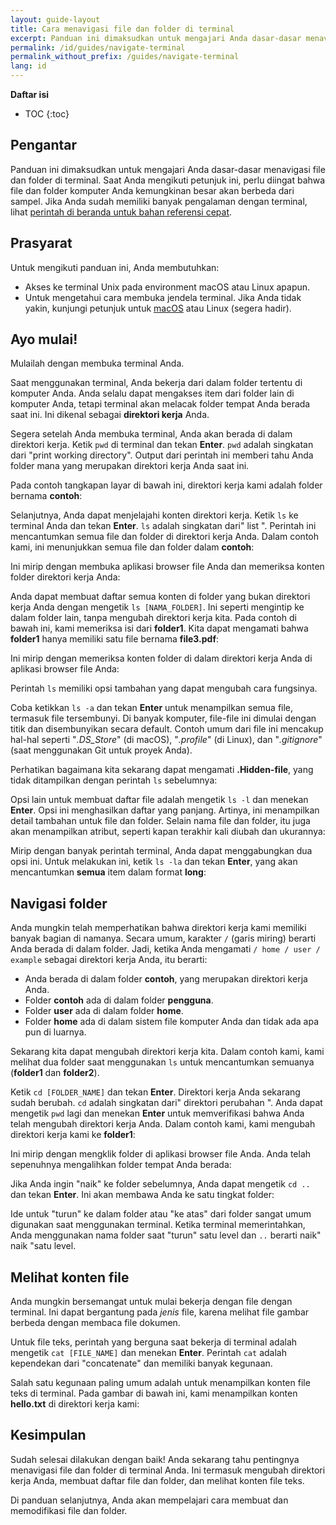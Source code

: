 ```yaml
---
layout: guide-layout
title: Cara menavigasi file dan folder di terminal
excerpt: Panduan ini dimaksudkan untuk mengajari Anda dasar-dasar menavigasi file dan folder di terminal.
permalink: /id/guides/navigate-terminal
permalink_without_prefix: /guides/navigate-terminal
lang: id
---
```


**Daftar isi**

* TOC
{:toc}

## Pengantar

Panduan ini dimaksudkan untuk mengajari Anda dasar-dasar menavigasi file dan folder di terminal. Saat Anda mengikuti petunjuk ini, perlu diingat bahwa file dan folder komputer Anda kemungkinan besar akan berbeda dari sampel. Jika Anda sudah memiliki banyak pengalaman dengan terminal, lihat [perintah di beranda untuk bahan referensi cepat](/id).

## Prasyarat

Untuk mengikuti panduan ini, Anda membutuhkan:

* Akses ke terminal Unix pada environment macOS atau Linux apapun.
* Untuk mengetahui cara membuka jendela terminal. Jika Anda tidak yakin, kunjungi petunjuk untuk [macOS](open-terminal-macos) atau Linux (segera hadir).

## Ayo mulai!

Mulailah dengan membuka terminal Anda.

Saat menggunakan terminal, Anda bekerja dari dalam folder tertentu di komputer Anda. Anda selalu dapat mengakses item dari folder lain di komputer Anda, tetapi terminal akan melacak folder tempat Anda berada saat ini. Ini dikenal sebagai **direktori kerja** Anda.

Segera setelah Anda membuka terminal, Anda akan berada di dalam direktori kerja. Ketik `pwd` di terminal dan tekan **Enter**. `pwd` adalah singkatan dari "print working directory". Output dari perintah ini memberi tahu Anda folder mana yang merupakan direktori kerja Anda saat ini.

Pada contoh tangkapan layar di bawah ini, direktori kerja kami adalah folder bernama **contoh**:

<div class="center guideimages">
  <amp-img src="/assets/guides/navigate-work-files/pwd-en.png" width="665" height="387" alt="terminal pwd command" layout="responsive"></amp-img>
</div>

Selanjutnya, Anda dapat menjelajahi konten direktori kerja. Ketik `ls` ke terminal Anda dan tekan **Enter**. `ls` adalah singkatan dari" list ". Perintah ini mencantumkan semua file dan folder di direktori kerja Anda. Dalam contoh kami, ini menunjukkan semua file dan folder dalam **contoh**:

<div class="center guideimages">
  <amp-img src="/assets/guides/navigate-work-files/ls-en.png" width="665" height="387" alt="terminal list command" layout="responsive"></amp-img>
</div>

Ini mirip dengan membuka aplikasi browser file Anda dan memeriksa konten folder direktori kerja Anda:

<div class="center guideimages">
  <amp-img src="/assets/guides/navigate-work-files/ls-finder-en.png" width="665" height="387" alt="file browser show contents" layout="responsive"></amp-img>
</div>

Anda dapat membuat daftar semua konten di folder yang bukan direktori kerja Anda dengan mengetik `ls [NAMA_FOLDER]`. Ini seperti mengintip ke dalam folder lain, tanpa mengubah direktori kerja kita. Pada contoh di bawah ini, kami memeriksa isi dari **folder1**. Kita dapat mengamati bahwa **folder1** hanya memiliki satu file bernama **file3.pdf**:

<div class="center guideimages">
  <amp-img src="/assets/guides/navigate-work-files/ls-folder1-en.png" width="665" height="387" alt="ls command folder" layout="responsive"></amp-img>
</div>

Ini mirip dengan memeriksa konten folder di dalam direktori kerja Anda di aplikasi browser file Anda:

<div class="center guideimages">
  <amp-img src="/assets/guides/navigate-work-files/ls-folder1-finder-en.png" width="665" height="387" alt="file browser folder peek" layout="responsive"></amp-img>
</div>

Perintah `ls` memiliki opsi tambahan yang dapat mengubah cara fungsinya.

Coba ketikkan `ls -a` dan tekan **Enter** untuk menampilkan semua file, termasuk file tersembunyi. Di banyak komputer, file-file ini dimulai dengan titik dan disembunyikan secara default. Contoh umum dari file ini mencakup hal-hal seperti "*.DS_Store*" (di macOS), "*.profile*" (di Linux), dan "*.gitignore*" (saat menggunakan Git untuk proyek Anda).

Perhatikan bagaimana kita sekarang dapat mengamati **.Hidden-file**, yang tidak ditampilkan dengan perintah `ls` sebelumnya:

<div class="center guideimages">
  <amp-img src="/assets/guides/navigate-work-files/ls-a-en.png" width="665" height="387" alt="terminal ls all command" layout="responsive"></amp-img>
</div>

Opsi lain untuk membuat daftar file adalah mengetik `ls -l` dan menekan **Enter**. Opsi ini menghasilkan daftar yang panjang. Artinya, ini menampilkan detail tambahan untuk file dan folder. Selain nama file dan folder, itu juga akan menampilkan atribut, seperti kapan terakhir kali diubah dan ukurannya:

<div class="center guideimages">
  <amp-img src="/assets/guides/navigate-work-files/ls-l-en.png" width="665" height="387" alt="terminal ls long command" layout="responsive"></amp-img>
</div>

Mirip dengan banyak perintah terminal, Anda dapat menggabungkan dua opsi ini. Untuk melakukan ini, ketik `ls -la` dan tekan **Enter**, yang akan mencantumkan **semua** item dalam format **long**:

<div class="center guideimages">
  <amp-img src="/assets/guides/navigate-work-files/ls-la-en.png" width="665" height="387" alt="terminal ls long all command" layout="responsive"></amp-img>
</div>

## Navigasi folder

Anda mungkin telah memperhatikan bahwa direktori kerja kami memiliki banyak bagian di namanya. Secara umum, karakter `/` (garis miring) berarti Anda berada di dalam folder. Jadi, ketika Anda mengamati `/ home / user / example` sebagai direktori kerja Anda, itu berarti:

* Anda berada di dalam folder **contoh**, yang merupakan direktori kerja Anda.
* Folder **contoh** ada di dalam folder **pengguna**.
* Folder **user** ada di dalam folder **home**.
* Folder **home** ada di dalam sistem file komputer Anda dan tidak ada apa pun di luarnya.

Sekarang kita dapat mengubah direktori kerja kita. Dalam contoh kami, kami melihat dua folder saat menggunakan `ls` untuk mencantumkan semuanya (**folder1** dan **folder2**).

Ketik `cd [FOLDER_NAME]` dan tekan **Enter**. Direktori kerja Anda sekarang sudah berubah. `cd` adalah singkatan dari" direktori perubahan ". Anda dapat mengetik `pwd` lagi dan menekan **Enter** untuk memverifikasi bahwa Anda telah mengubah direktori kerja Anda. Dalam contoh kami, kami mengubah direktori kerja kami ke **folder1**:

<div class="center guideimages">
  <amp-img src="/assets/guides/navigate-work-files/cd-folder1-en.png" width="665" height="387" alt="terminal cd command" layout="responsive"></amp-img>
</div>

Ini mirip dengan mengklik folder di aplikasi browser file Anda. Anda telah sepenuhnya mengalihkan folder tempat Anda berada:

<div class="center guideimages">
  <amp-img src="/assets/guides/navigate-work-files/cd-folder1-finder-en.png" width="665" height="387" alt="macOS folder change directory" layout="responsive"></amp-img>
</div>

Jika Anda ingin "naik" ke folder sebelumnya, Anda dapat mengetik `cd ..` dan tekan **Enter**. Ini akan membawa Anda ke satu tingkat folder:

<div class="center guideimages">
  <amp-img src="/assets/guides/navigate-work-files/cd-folder1-and-back-en.png" width="665" height="387" alt="terminal cd folder1 and back" layout="responsive"></amp-img>
</div>

Ide untuk "turun" ke dalam folder atau "ke atas" dari folder sangat umum digunakan saat menggunakan terminal. Ketika terminal memerintahkan, Anda menggunakan nama folder saat "turun" satu level dan `..` berarti naik" naik "satu level.

## Melihat konten file

Anda mungkin bersemangat untuk mulai bekerja dengan file dengan terminal. Ini dapat bergantung pada *jenis* file, karena melihat file gambar berbeda dengan membaca file dokumen.

Untuk file teks, perintah yang berguna saat bekerja di terminal adalah mengetik `cat [FILE_NAME]` dan menekan **Enter**. Perintah `cat` adalah kependekan dari "concatenate" dan memiliki banyak kegunaan.

Salah satu kegunaan paling umum adalah untuk menampilkan konten file teks di terminal. Pada gambar di bawah ini, kami menampilkan konten **hello.txt** di direktori kerja kami:

<div class="center guideimages">
  <amp-img src="/assets/guides/navigate-work-files/cat-hello-en.png" width="665" height="387" alt="terminal cat command" layout="responsive"></amp-img>
</div>

## Kesimpulan

Sudah selesai dilakukan dengan baik! Anda sekarang tahu pentingnya menavigasi file dan folder di terminal Anda. Ini termasuk mengubah direktori kerja Anda, membuat daftar file dan folder, dan melihat konten file teks.

Di panduan selanjutnya, Anda akan mempelajari cara membuat dan memodifikasi file dan folder.
